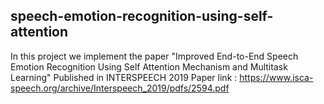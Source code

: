 ## speech-emotion-recognition-using-self-attention
In this project we implement the paper "Improved End-to-End Speech Emotion Recognition Using Self Attention
Mechanism and Multitask Learning" Published in INTERSPEECH 2019
Paper link : https://www.isca-speech.org/archive/Interspeech_2019/pdfs/2594.pdf


